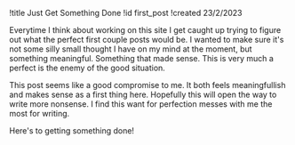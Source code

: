!title Just Get Something Done
!id first_post
!created 23/2/2023

Everytime I think about working on this site I get caught up trying to figure out what the perfect first couple posts would be. I wanted to make sure it's not some silly small thought I have on my mind at the moment, but something meaningful. Something that made sense. This is very much a perfect is the enemy of the good situation.

This post seems like a good compromise to me. It both feels meaningfullish and makes sense as a first thing here. Hopefully this will open the way to write more nonsense. I find this want for perfection messes with me the most for writing.

Here's to getting something done!